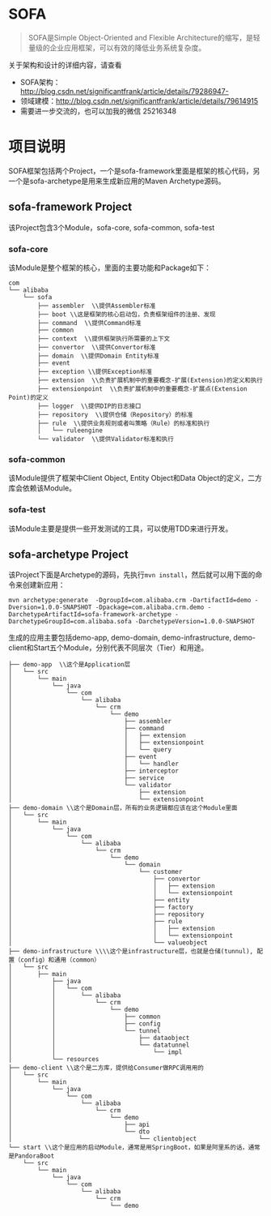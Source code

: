 # SOFA
> SOFA是Simple Object-Oriented and Flexible Architecture的缩写，是轻量级的企业应用框架，可以有效的降低业务系统复杂度。

关于架构和设计的详细内容，请查看
- SOFA架构：http://blog.csdn.net/significantfrank/article/details/79286947- 
- 领域建模：http://blog.csdn.net/significantfrank/article/details/79614915
- 需要进一步交流的，也可以加我的微信 25216348

# 项目说明
SOFA框架包括两个Project，一个是sofa-framework里面是框架的核心代码，另一个是sofa-archetype是用来生成新应用的Maven Archetype源码。
## sofa-framework Project
该Project包含3个Module，sofa-core, sofa-common, sofa-test
### sofa-core
该Module是整个框架的核心，里面的主要功能和Package如下：
```
com
└── alibaba
    └── sofa
        ├── assembler  \\提供Assembler标准
        ├── boot \\这是框架的核心启动包，负责框架组件的注册、发现
        ├── command  \\提供Command标准
        ├── common
        ├── context  \\提供框架执行所需要的上下文
        ├── convertor  \\提供Convertor标准
        ├── domain  \\提供Domain Entity标准
        ├── event
        ├── exception \\提供Exception标准
        ├── extension  \\负责扩展机制中的重要概念-扩展(Extension)的定义和执行
        ├── extensionpoint  \\负责扩展机制中的重要概念-扩展点(Extension Point)的定义
        ├── logger  \\提供DIP的日志接口
        ├── repository  \\提供仓储（Repository）的标准
        ├── rule  \\提供业务规则或者叫策略（Rule）的标准和执行
        │   └── ruleengine
        └── validator  \\提供Validator标准和执行
```
### sofa-common
该Module提供了框架中Client Object, Entity Object和Data Object的定义，二方库会依赖该Module。
### sofa-test  
该Module主要是提供一些开发测试的工具，可以使用TDD来进行开发。

## sofa-archetype Project
该Project下面是Archetype的源码，先执行`mvn install`，然后就可以用下面的命令来创建新应用：
```
mvn archetype:generate  -DgroupId=com.alibaba.crm -DartifactId=demo -Dversion=1.0.0-SNAPSHOT -Dpackage=com.alibaba.crm.demo -DarchetypeArtifactId=sofa-framework-archetype -DarchetypeGroupId=com.alibaba.sofa -DarchetypeVersion=1.0.0-SNAPSHOT
```
生成的应用主要包括demo-app, demo-domain, demo-infrastructure, demo-client和Start五个Module，分别代表不同层次（Tier）和用途。
```
├── demo-app  \\这个是Application层
│   └── src
│       └── main
│           └── java
│               └── com
│                   └── alibaba
│                       └── crm
│                           └── demo
│                               ├── assembler
│                               ├── command
│                               │   ├── extension
│                               │   ├── extensionpoint
│                               │   └── query
│                               ├── event
│                               │   └── handler
│                               ├── interceptor
│                               ├── service
│                               └── validator
│                                   ├── extension
│                                   └── extensionpoint
├── demo-domain \\这个是Domain层，所有的业务逻辑都应该在这个Module里面
│   └── src
│       └── main
│           └── java
│               └── com
│                   └── alibaba
│                       └── crm
│                           └── demo
│                               └── domain
│                                   └── customer
│                                       ├── convertor
│                                       │   ├── extension
│                                       │   └── extensionpoint
│                                       ├── entity
│                                       ├── factory
│                                       ├── repository
│                                       ├── rule
│                                       │   ├── extension
│                                       │   └── extensionpoint
│                                       └── valueobject
├── demo-infrastructure \\\\这个是infrastructure层，也就是仓储(tunnul), 配置（config）和通用（common）
│   └── src
│       ├── main
│           ├── java
│           │   └── com
│           │       └── alibaba
│           │           └── crm
│           │               └── demo
│           │                   ├── common
│           │                   ├── config
│           │                   └── tunnel
│           │                       ├── dataobject
│           │                       └── datatunnel
│           │                           └── impl
│           └── resources
├── demo-client \\这个是二方库，提供给Consumer做RPC调用用的
│   └── src
│       └── main
│           └── java
│               └── com
│                   └── alibaba
│                       └── crm
│                           └── demo
│                               ├── api
│                               └── dto
│                                   └── clientobject
└── start \\这个是应用的启动Module，通常是用SpringBoot，如果是阿里系的话，通常是PandoraBoot
    └── src
        └── main
            └── java
                └── com
                    └── alibaba
                        └── crm
                            └── demo
```
